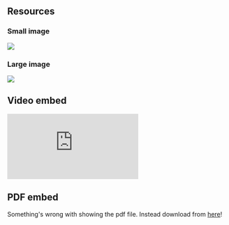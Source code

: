 ## Resources

### Small image
![](https://pbs.twimg.com/profile_images/903658777295163392/afySJpM5_400x400.jpg)

### Large image
![](https://pbs.twimg.com/profile_banners/903380300620849153/1504220447/1500x500)

## Video embed
<!-- change src="" attribute  -->
<div class="aspect-ratio">
  <iframe src="https://www.youtube.com/embed/uWSxzjyMNpU" frameborder="0" allowfullscreen="True"></iframe>
</div>

## PDF embed
<!-- change data="" and href="" attributes  -->
<!-- change height="" if needed  -->
<object data="assets/sample-pdf.pdf" type="application/pdf" width="100%" height="600px">
  <p>Something's wrong with showing the pdf file. Instead download from <a href="assets/sample-pdf.pdf">here</a>!</p>
</object>
